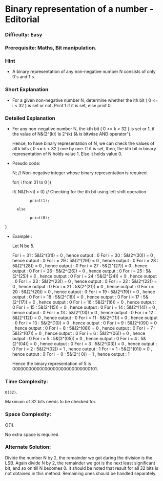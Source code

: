 # Binary representation of a number - Editorial

### Difficulty:  Easy

### Prerequisite:  Maths, Bit manipulation.

### Hint

* A binary representation of any non-negative number N consists of only 0's and 1's. 

### Short Explanation

* For a given non-negative number N, determine whether the ith bit ( 0 <= i < 32 ) is set or not. Print 1 if it is set, else print 0.

### Detailed Explanation

* For any non-negative number N, the kth bit ( 0 <= k < 32 ) is set or 1, if the value of N&(2^(k)) is 2^(k) (& is bitwise AND operator").
  
  Hence, to have binary representation of N, we can check the values of all k bits ( 0 <= k < 32 ) one by one. If it is set, then, the kth bit in binary representation of N holds value 1. Else it holds value 0.
   
* Pseudo code:
  
  N; // Non-negative integer whose binary representation is required.
  
  for( i from 31 to 0 ){
	
	if( N&(1<<i) > 0) // Checking for the ith bit using left shift operation
             
              print(1);
 
        else
 
              print(0);
 }

* Example :
  
  Let N be 5.
  
  For i = 31 : 5&(2^(31)) = 0 , hence output : 0
  For i = 30 : 5&(2^(30)) = 0 , hence output : 0
  For i = 29 : 5&(2^(29)) = 0 , hence output : 0
  For i = 28 : 5&(2^(28)) = 0 , hence output : 0
  For i = 27 : 5&(2^(27)) = 0 , hence output : 0
  For i = 26 : 5&(2^(26)) = 0 , hence output : 0
  For i = 25 : 5&(2^(25)) = 0 , hence output : 0
  For i = 24 : 5&(2^(24)) = 0 , hence output : 0
  For i = 23 : 5&(2^(23)) = 0 , hence output : 0
  For i = 22 : 5&(2^(22)) = 0 , hence output : 0
  For i = 21 : 5&(2^(21)) = 0 , hence output : 0
  For i = 20 : 5&(2^(20)) = 0 , hence output : 0
  For i = 19 : 5&(2^(19)) = 0 , hence output : 0
  For i = 18 : 5&(2^(18)) = 0 , hence output : 0
  For i = 17 : 5&(2^(17)) = 0 , hence output : 0
  For i = 16 : 5&(2^(16)) = 0 , hence output : 0
  For i = 15 : 5&(2^(15)) = 0 , hence output : 0
  For i = 14 : 5&(2^(14)) = 0 , hence output : 0
  For i = 13 : 5&(2^(13)) = 0 , hence output : 0
  For i = 12 : 5&(2^(12)) = 0 , hence output : 0
  For i = 11 : 5&(2^(11)) = 0 , hence output : 0
  For i = 10 : 5&(2^(10)) = 0 , hence output : 0
  For i =  9 : 5&(2^(09)) = 0 , hence output : 0
  For i =  8 : 5&(2^(08)) = 0 , hence output : 0
  For i =  7 : 5&(2^(07)) = 0 , hence output : 0
  For i =  6 : 5&(2^(06)) = 0 , hence output : 0
  For i =  5 : 5&(2^(05)) = 0 , hence output : 0
  For i =  4 : 5&(2^(04)) = 0 , hence output : 0
  For i =  3 : 5&(2^(03)) = 0 , hence output : 0
  For i =  2 : 5&(2^(02)) = 1 , hence output : 1
  For i =  1 : 5&(2^(01)) = 0 , hence output : 0
  For i =  0 : 5&(2^( 0)) = 1 , hence output : 1
               
  Hence the binary representation of 5 is 00000000000000000000000000000101.

### Time Complexity:

`O(32)`.

Maximum of 32 bits needs to be checked for.

### Space Complexity:

O(1).

No extra space is required.

### Alternate Solution:

  Divide the number N by 2, the remainder we got during the division is the LSB. Again divide N by 2, the remainder we got is the next least significant bit, and so on till N becomes 0.
  It should be noted that result for all 32 bits is not obtained in this method. Remaining ones should be handled separately. 
